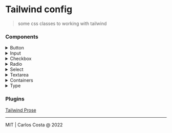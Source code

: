 # Tailwind config

> some css classes to working with tailwind

### Components

<details>
<summary> Button </summary>

```html
<!-- solid -->
<button class="btn" />
<button class="btn btn--success" />
<button class="btn btn--info" />
<button class="btn btn--danger" />
<button class="btn btn--warn" />

<!-- outline -->
<button class="btn-outline" />
<button class="btn-outline btn-outline--success" />
<button class="btn-outline btn-outline--info" />
<button class="btn-outline btn-outline--warn" />
<button class="btn-outline btn-outline--danger" />
```
</details>


<details>
  <summary> Input </summary>

```html
<div class="field">
  <label class="field__label" htmlFor="input"> ... </label>
  <input
    name="input"
    placeholder="ex: John Doe"
    class="field__input"
    type="text"
  />

  <!-- input description -->
  <span class="field__description"> ... </span>

  <!-- input error message -->
  <span class="field__error-message"> ... </span>
</div>
```
</details>


<details>
  <summary> Checkbox </summary>

```html
<label class="check">
  <input type="checkbox" />
  <span class="check__label"> ... </span>
</label>
```
</details>


<details>
  <summary> Radio </summary>

```html
<label class="check">
  <input type="radio" />
  <span class="check__label"> ... </span>
</label>
```
</details>


<details>
  <summary> Select </summary>

```html
<select name="cars" id="cars" class="select">
  <option value="volvo">Volvo</option>
  <option value="saab">Saab</option>
  <option value="mercedes">Mercedes</option>
  <option value="audi">Audi</option>
</select>
```
</details>


<details>
  <summary> Textarea </summary>

```html
<textarea placeholder="textarea" class="textarea"></textarea>
```
</details>


<details>
  <summary> Containers </summary>

```html
<div class="page" />
<div class="page page--center" />
<div class="block" />
```
</details>


<details>
  <summary> Type </summary>

```html
<!-- title -->
<h1 class="title">...</h1>
<h1 class="title text-xl">...</h1>
<h1 class="title text-2xl">...</h1>

<!-- text -->
<p class="text"> ... </p>
<p class="text text-sm"> ... </p>
<p class="text text-xs"> ... </p>

<!-- link -->
<a class="link" href="#"> ... </a>
<a class="link text-sm" href="#"> ... </a>
<a class="link text-xs" href="#"> ... </a>

```
</details>


### Plugins

[Tailwind Prose](https://tailwindcss.com/docs/typography-plugin)

---

MIT | Carlos Costa @ 2022
